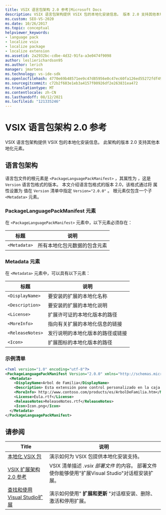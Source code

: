 ```yaml
---
title: VSIX 语言包架构 2.0 参考|Microsoft Docs
description: VSIX 语言包架构提供 VSIX 包的本地化安装信息。 版本 2.0 支持其他本地化元素。
ms.custom: SEO-VS-2020
ms.date: 10/26/2017
ms.topic: conceptual
helpviewer_keywords:
- language pack
- localize vsix
- localize package
- localize extension
ms.assetid: 2a2932bc-cdbe-4d32-91fa-a3e0474f9098
author: leslierichardson95
ms.author: lerich
manager: jmartens
ms.technology: vs-ide-sdk
ms.openlocfilehash: 4770e69b48571ee9c47d85956e0c47ec60fa126ed55272fdf49a1b0c33d04550
ms.sourcegitcommit: c72b2f603e1eb3a4157f00926df2e263831ea472
ms.translationtype: MT
ms.contentlocale: zh-CN
ms.lasthandoff: 08/12/2021
ms.locfileid: "121335246"
---
```

# <a name="vsix-language-pack-schema-20-reference"></a>VSIX 语言包架构 2.0 参考

VSIX 语言包架构提供 VSIX 包的本地化安装信息。 此架构的版本 2.0 支持其他本地化元素。

## <a name="language-pack-schema"></a>语言包架构

语言包文件的根元素是 `<PackageLanguagePackManifest>` ，其属性为 ，这是 `Version` 语言包格式的版本。 本文介绍语言包格式的版本 2.0，该格式通过将 属性设置为 值在 `Version` 清单中指定 `Version="2.0.0"` 。 根元素仅包含一个子 `<Metadata>` 元素。

### <a name="packagelanguagepackmanifest-element"></a>PackageLanguagePackManifest 元素

在 `<PackageLanguagePackManifest>` 元素中，以下元素必须存在：

|标题|说明|
|-----------|-----------------|
|`<Metadata>`| 所有本地化包元数据的包含元素

### <a name="metadata-element"></a>Metadata 元素

在 `<Metadata>` 元素中，可以具有以下元素：

|标题|说明|
|-----------|-----------------|
|`<DisplayName>`|要安装的扩展的本地化名称|
|`<Description>`|要安装的扩展的本地化说明|
|`<License>`| 扩展许可证的本地化版本的路径|
|`<MoreInfo>`| 指向有关扩展的本地化信息的链接|
|`<ReleaseNotes>`| 发行说明的本地化版本的路径或链接|
|`<Icon>`| 扩展图标的本地化版本的路径|

### <a name="sample-manifest"></a>示例清单

```xml
<?xml version="1.0" encoding="utf-8"?>
<PackageLanguagePackManifest Version="2.0.0" xmlns="http://schemas.microsoft.com/developer/vsx-schema/2011">
  <Metadata>
    <DisplayName>Arbol de Familia</DisplayName>
    <Description> Esta extensión pone control personalizado en la caja de herramientas por manejar información de familia.</Description>
    <MoreInfo> http://www.contoso.com/products/es/ArbolDeFamilia.htm</MoreInfo>
    <License>Eula.rtf</License>
    <ReleaseNotes>ReleaseNotes.rtf</ReleaseNotes>
    <Icon>Icon.png</Icon>
  </Metadata>
</PackageLanguagePackManifest>
```

## <a name="see-also"></a>请参阅

|Title|说明|
|-----------|-----------------|
|[本地化 VSIX 包](../extensibility/localizing-vsix-packages.md)|演示如何为 VSIX 包提供本地化安装支持。|
|[VSIX 扩展架构 2.0 参考](../extensibility/vsix-extension-schema-2-0-reference.md)|VSIX 清单描述 *.vsix 部署文件* 的内容。 部署文件使你能够使用"扩展Visual Studio"对话框安装扩展。 |
|[查找和使用Visual Studio扩展](../ide/finding-and-using-visual-studio-extensions.md)|演示如何使用" **扩展和更新** "对话框安装、删除、激活和停用扩展。|

